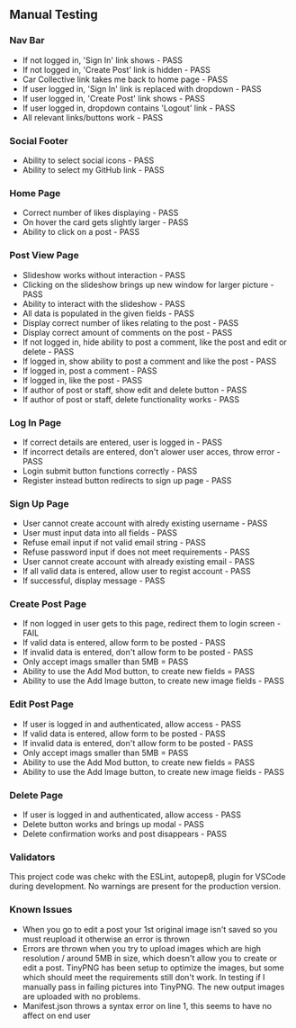 ## Manual Testing

### Nav Bar

- If not logged in, 'Sign In' link shows - PASS
- If not logged in, 'Create Post' link is hidden - PASS
- Car Collective link takes me back to home page - PASS
- If user logged in, 'Sign In' link is replaced with dropdown - PASS
- If user logged in, 'Create Post' link shows - PASS
- If user logged in, dropdown contains 'Logout' link - PASS
- All relevant links/buttons work - PASS

### Social Footer

- Ability to select social icons - PASS
- Ability to select my GitHub link - PASS

### Home Page

- Correct number of likes displaying - PASS
- On hover the card gets slightly larger - PASS
- Ability to click on a post - PASS

### Post View Page

- Slideshow works without interaction - PASS
- Clicking on the slideshow brings up new window for larger picture - PASS
- Ability to interact with the slideshow - PASS
- All data is populated in the given fields - PASS
- Display correct number of likes relating to the post - PASS
- Display correct amount of comments on the post - PASS
- If not logged in, hide ability to post a comment, like the post and edit or delete - PASS
- If logged in, show ability to post a comment and like the post - PASS
- If logged in, post a comment - PASS
- If logged in, like the post - PASS
- If author of post or staff, show edit and delete button - PASS
- If author of post or staff, delete functionality works - PASS

### Log In Page

- If correct details are entered, user is logged in - PASS
- If incorrect details are entered, don't alower user acces, throw error - PASS
- Login submit button functions correctly - PASS
- Register instead button redirects to sign up page - PASS

### Sign Up Page

- User cannot create account with alredy existing username - PASS
- User must input data into all fields - PASS
- Refuse email input if not valid email string - PASS
- Refuse password input if does not meet requirements - PASS
- User cannot create account with already existing email - PASS
- If all valid data is entered, allow user to regist account - PASS
- If successful, display message - PASS

### Create Post Page

- If non logged in user gets to this page, redirect them to login screen - FAIL
- If valid data is entered, allow form to be posted - PASS
- If invalid data is entered, don't allow form to be posted - PASS
- Only accept imags smaller than 5MB = PASS
- Ability to use the Add Mod button, to create new fields = PASS
- Ability to use the Add Image button, to create new image fields - PASS

### Edit Post Page

- If user is logged in and authenticated, allow access - PASS
- If valid data is entered, allow form to be posted - PASS
- If invalid data is entered, don't allow form to be posted - PASS
- Only accept imags smaller than 5MB = PASS
- Ability to use the Add Mod button, to create new fields = PASS
- Ability to use the Add Image button, to create new image fields - PASS

### Delete Page

- If user is logged in and authenticated, allow access - PASS
- Delete button works and brings up modal - PASS
- Delete confirmation works and post disappears - PASS

### Validators

This project code was chekc with the ESLint, autopep8, plugin for VSCode during development. No warnings are present for the production version.

### Known Issues

- When you go to edit a post your 1st original image isn't saved so you must reupload it otherwise an error is thrown
- Errors are thrown when you try to upload images which are high resolution / around 5MB in size, which doesn't allow you to create or edit a post. TinyPNG has been setup to optimize the images, but some which should meet the requirements still don't work.  In testing if I manually pass in failing pictures into TinyPNG.  The new output images are uploaded with no problems.
- Manifest.json throws a syntax error on line 1,  this seems to have no affect on end user
